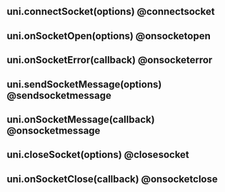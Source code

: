 ## uni.connectSocket(options) @connectsocket

<!-- UTSAPIJSON.websocket-global.description -->

<!-- UTSAPIJSON.websocket-global.param -->

<!-- UTSAPIJSON.websocket-global.returnValue -->

<!-- UTSAPIJSON.websocket-global.compatibility -->

<!-- UTSAPIJSON.websocket-global.tutorial -->

## uni.onSocketOpen(options) @onsocketopen

<!-- UTSAPIJSON.websocket-global.description -->

<!-- UTSAPIJSON.websocket-global.param -->

<!-- UTSAPIJSON.websocket-global.returnValue -->

<!-- UTSAPIJSON.websocket-global.compatibility -->

<!-- UTSAPIJSON.websocket-global.tutorial -->

## uni.onSocketError(callback) @onsocketerror

<!-- UTSAPIJSON.websocket-global.description -->

<!-- UTSAPIJSON.websocket-global.param -->

<!-- UTSAPIJSON.websocket-global.returnValue -->

<!-- UTSAPIJSON.websocket-global.compatibility -->

<!-- UTSAPIJSON.websocket-global.tutorial -->

## uni.sendSocketMessage(options) @sendsocketmessage

<!-- UTSAPIJSON.websocket-global.description -->

<!-- UTSAPIJSON.websocket-global.param -->

<!-- UTSAPIJSON.websocket-global.returnValue -->

<!-- UTSAPIJSON.websocket-global.compatibility -->

<!-- UTSAPIJSON.websocket-global.tutorial -->

## uni.onSocketMessage(callback) @onsocketmessage

<!-- UTSAPIJSON.websocket-global.description -->

<!-- UTSAPIJSON.websocket-global.param -->

<!-- UTSAPIJSON.websocket-global.returnValue -->

<!-- UTSAPIJSON.websocket-global.compatibility -->

<!-- UTSAPIJSON.websocket-global.tutorial -->

## uni.closeSocket(options) @closesocket

<!-- UTSAPIJSON.websocket-global.description -->

<!-- UTSAPIJSON.websocket-global.param -->

<!-- UTSAPIJSON.websocket-global.returnValue -->

<!-- UTSAPIJSON.websocket-global.compatibility -->

<!-- UTSAPIJSON.websocket-global.tutorial -->

## uni.onSocketClose(callback) @onsocketclose

<!-- UTSAPIJSON.websocket-global.description -->

<!-- UTSAPIJSON.websocket-global.param -->

<!-- UTSAPIJSON.websocket-global.returnValue -->

<!-- UTSAPIJSON.websocket-global.compatibility -->

<!-- UTSAPIJSON.websocket-global.tutorial -->

<!-- UTSAPIJSON.general_type.name -->

<!-- UTSAPIJSON.general_type.param -->